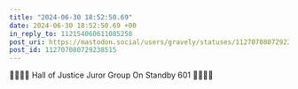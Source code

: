 ```yaml
---
title: "2024-06-30 18:52:50.69"
date: 2024-06-30 18:52:50.69 +00
in_reply_to: 112154060611085258
post_uri: https://mastodon.social/users/gravely/statuses/112707080729238515
post_id: 112707080729238515
---
```

🫱🏼‍🫲🏽 Hall of Justice Juror Group On Standby 601 🫱🏼‍🫲🏽


